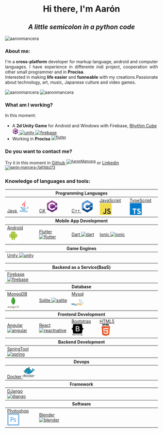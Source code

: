 <h1 align="center">Hi there, I'm Aarón</h1>
<h2 align="center"><em>A little semicolon in a python code</em></h2>
<p align="left"> <img src="https://komarev.com/ghpvc/?username=aaronmancera&label=Profile%20views&color=0e75b6&style=flat" alt="aaronmancera" /> </p>
<h3>About me:</h3>
<p align="justify">I'm a <strong>cross-platform</strong> developer for markup language, android and computer languages. I have experience in differente indi project, cooperation with other small programmer and in <strong>Procisa</strong>.</br> Interested in making <strong>life easier</strong> and <strong>funneable</strong> with my creations.Passionate about technology, art, music, Japanese culture and video games.</p>
<p>
<img align="center" style="width:50%" src="https://github-readme-stats.vercel.app/api?username=aaronmancera&show_icons=true&locale=en" alt="aaronmancera" /> 
<img align="center" style="width:50%" src="https://github-readme-streak-stats.herokuapp.com/?user=aaronmancera&" alt="aaronmancera" />
</p>
</table>
<h3>What am I working?</h3>
<p>In this moment:</p>
<ul>
<li>A <strong>2d Unity Game</strong> for Android and Windows with Firebase, <a href="https://github.com/AaronMancera/Rhythm_Cube">Rhythm Cube<a> <sup><a href="https://www.w3schools.com/cs/" target="_blank" rel="noreferrer"> <img src="https://raw.githubusercontent.com/devicons/devicon/master/icons/csharp/csharp-original.svg" alt="csharp" width="20" height="20"/> </a> <a href="https://unity.com/" target="_blank" rel="noreferrer"> <img src="https://www.vectorlogo.zone/logos/unity3d/unity3d-icon.svg" alt="unity" width="20" height="20"/> </a> <a href="https://firebase.google.com/" target="_blank" rel="noreferrer"> <img src="https://www.vectorlogo.zone/logos/firebase/firebase-icon.svg" alt="firebase" width="20" height="20"/> </a><sup>
</li>
<li>Working in <strong>Procisa</strong><sup> <a href="https://flutter.dev" target="_blank" rel="noreferrer"> <img src="https://www.vectorlogo.zone/logos/flutterio/flutterio-icon.svg" alt="flutter" width="20" height="20"/> </a></sup>
</li>
</ul>

<h3 align="left">Do you want to contact me?</h3>
<p align="left">Try it in this moment in <a href="https://github.com/AaronMancera">Github <sup><img align="center" src="https://raw.githubusercontent.com/rahuldkjain/github-profile-readme-generator/master/src/images/icons/Social/github.svg" alt="AaronMancera" height="10" width="10" /></a></sup></a> or <a href="https://linkedin.com/in/aarón-mancera-7a61bb273" target="blank">Linkedin <sup><img align="center" src="https://raw.githubusercontent.com/rahuldkjain/github-profile-readme-generator/master/src/images/icons/Social/linked-in-alt.svg" alt="aarón-mancera-7a61bb273" height="10" width="10" /></a></sup></p>
<p align="left">
<h3 align="left">Knowledge of languages and tools:</h3>
<table>
    <thead>
        <tr>
        <th colspan="5" >Programming Languages</th>
        </tr>
    </thead>
    <tr>
        <td>
        <a href="https://www.java.com" target="_blank" rel="noreferrer">Java <img src="https://raw.githubusercontent.com/devicons/devicon/master/icons/java/java-original.svg" alt="java" width="40" height="40"/> </a>  </td>
        <td>
        <a href="https://www.w3schools.com/cs/" target="_blank" rel="noreferrer">C# <img src="https://raw.githubusercontent.com/devicons/devicon/master/icons/csharp/csharp-original.svg" alt="csharp" width="40" height="40"/> </a> </td>
        <td>
        <a href="https://www.w3schools.com/cpp/" target="_blank" rel="noreferrer">C++ <img src="https://raw.githubusercontent.com/devicons/devicon/master/icons/cplusplus/cplusplus-original.svg" alt="cplusplus" width="40" height="40"/> </a> </td>
        <td>
        <a href="https://developer.mozilla.org/en-US/docs/Web/JavaScript" target="_blank" rel="noreferrer">JavaScript <img src="https://raw.githubusercontent.com/devicons/devicon/master/icons/javascript/javascript-original.svg" alt="javascript" width="40" height="40"/> </a></td>
        <td>
        <a href="https://www.typescriptlang.org/" target="_blank" rel="noreferrer">TypeScript <img src="https://raw.githubusercontent.com/devicons/devicon/master/icons/typescript/typescript-original.svg" alt="typescript" width="40" height="40"/> </a> </td>
    <tr>
    <thead>
        <tr>
        <th colspan="10" >Mobile App Development</th>
        </tr>
    </thead>
    <tr>
        <td>
        <a href="https://developer.android.com" target="_blank" rel="noreferrer">Android <img src="https://raw.githubusercontent.com/devicons/devicon/master/icons/android/android-original-wordmark.svg" alt="android" width="40" height="40"/> </a> </td>
        <td>
        <a href="https://flutter.dev" target="_blank" rel="noreferrer">Flutter <img src="https://www.vectorlogo.zone/logos/flutterio/flutterio-icon.svg" alt="flutter" width="40" height="40"/> </a> </td>
        <td>
        <a href="https://dart.dev" target="_blank" rel="noreferrer">Dart <img src="https://www.vectorlogo.zone/logos/dartlang/dartlang-icon.svg" alt="dart" width="40" height="40"/> </a> </td>
        <td>
        <a href="https://ionicframework.com" target="_blank" rel="noreferrer">Ionic <img src="https://upload.wikimedia.org/wikipedia/commons/d/d1/Ionic_Logo.svg" alt="ionic" width="40" height="40"/> </a> </td>
    <tr>
    <thead>
        <tr>
        <th colspan="10" >Game Engines</th>
        </tr>
    </thead>
    <tr>
        <td>
        <a href="https://unity.com/" target="_blank" rel="noreferrer">Unity <img src="https://www.vectorlogo.zone/logos/unity3d/unity3d-icon.svg" alt="unity" width="40" height="40"/> </a> </p></td>
    <tr>
    <thead>
        <tr>
        <th colspan="10" >Backend as a Service(BaaS)</th>
        </tr>
    </thead>
    <tr>
        <td>
        <a href="https://firebase.google.com/" target="_blank" rel="noreferrer">Firebase <img src="https://www.vectorlogo.zone/logos/firebase/firebase-icon.svg" alt="firebase" width="40" height="40"/> </a> </td>
    <tr>
     <thead>
        <tr>
        <th colspan="10" >Database</th>
        </tr>
    </thead>
    <tr>
        <td>
        <a href="https://www.mongodb.com/" target="_blank" rel="noreferrer">MongoDB <img src="https://raw.githubusercontent.com/devicons/devicon/master/icons/mongodb/mongodb-original-wordmark.svg" alt="mongodb" width="40" height="40"/> </a> </td>
        <td>
        <a href="https://www.sqlite.org/" target="_blank" rel="noreferrer">Sqlite <img src="https://www.vectorlogo.zone/logos/sqlite/sqlite-icon.svg" alt="sqlite" width="40" height="40"/> </a></td>
        <td>
        <a href="https://www.mysql.com/" target="_blank" rel="noreferrer">Mysql <img src="https://raw.githubusercontent.com/devicons/devicon/master/icons/mysql/mysql-original-wordmark.svg" alt="mysql" width="40" height="40"/> </a> </td>
    <tr>
     <thead>
        <tr>
        <th colspan="10" >Frontend Development</th>
        </tr>
    </thead>
    <tr>
        <td>
        <a href="https://angular.io" target="_blank" rel="noreferrer">Angular <img src="https://angular.io/assets/images/logos/angular/angular.svg" alt="angular" width="40" height="40"/></a></td>
        <td>
        <a href="https://reactnative.dev/" target="_blank" rel="noreferrer">React <img src="https://reactnative.dev/img/header_logo.svg" alt="reactnative" width="40" height="40"/> </a> </td>
        <td>
        <a href="https://getbootstrap.com" target="_blank" rel="noreferrer">Bootstrap <img src="https://raw.githubusercontent.com/devicons/devicon/master/icons/bootstrap/bootstrap-plain-wordmark.svg" alt="bootstrap" width="40" height="40"/> </a> </td>
        <td>
        <a href="https://www.w3.org/html/" target="_blank" rel="noreferrer">HTML5 <img src="https://raw.githubusercontent.com/devicons/devicon/master/icons/html5/html5-original-wordmark.svg" alt="html5" width="40" height="40"/> </a> </td>
    <tr>
     <thead>
        <tr>
        <th colspan="10" >Backend Development</th>
        </tr>
    </thead>
    <tr>
        <td>
        <a href="https://spring.io/" target="_blank" rel="noreferrer">SpringTool <img src="https://www.vectorlogo.zone/logos/springio/springio-icon.svg" alt="spring" width="40" height="40"/> </a> </td>
    <tr>
     <thead>
        <tr>
        <th colspan="10" >Devops</th>
        </tr>
    </thead>
        <td>
        <a href="https://www.docker.com/" target="_blank" rel="noreferrer">Docker <img src="https://raw.githubusercontent.com/devicons/devicon/master/icons/docker/docker-original-wordmark.svg" alt="docker" width="40" height="40"/> </a> </td>
     <thead>
        <tr>
        <th colspan="10" >Framework</th>
        </tr>
    </thead>
        <td>
        <a href="https://www.djangoproject.com/" target="_blank" rel="noreferrer">DJango <img src="https://cdn.worldvectorlogo.com/logos/django.svg" alt="django" width="40" height="40"/> </a></td>
     <thead>
        <tr>
        <th colspan="10" >Software</th>
        </tr>
    </thead>
    <tr>
        <td>
        <a href="https://www.photoshop.com/en" target="_blank" rel="noreferrer">Photoshop <img src="https://raw.githubusercontent.com/devicons/devicon/master/icons/photoshop/photoshop-line.svg" alt="photoshop" width="40" height="40"/> </a> </td>
        <td>
        <a href="https://www.blender.org/" target="_blank" rel="noreferrer">Blender <img src="https://download.blender.org/branding/community/blender_community_badge_white.svg" alt="blender" width="40" height="40"/> </a></td>
    <tr>
</table>